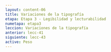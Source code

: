 ```yaml
---
layout: content-06
title: Variaciones de la tipografía
etapa: Etapa 3 - Legibilidad y lecturabilidad
numetapa: etapa3
leccion: Variaciones de la tipografía
anterior: lecc-41
siguiente: lecc-43
active: Peso
---
```


<div class="col-md-4 extracto">

</div>

<div class="col-md-8">

	

</div>